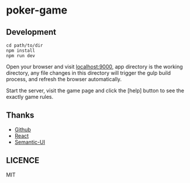 # poker-game

## Development
```shell
cd path/to/dir
npm install
npm run dev
```

Open your browser and visit [localhost:9000](http://localhost:9000/), app directory is the working directory, any file changes in this directory will trigger the gulp build process, and refresh the browser automatically.

Start the server, visit the game page and click the [help] button to see the exactly game rules.

## Thanks
- [Github](https://github.com/)
- [React](https://facebook.github.io/react/)
- [Semantic-UI](http://semantic-ui.com/)

## LICENCE
MIT
